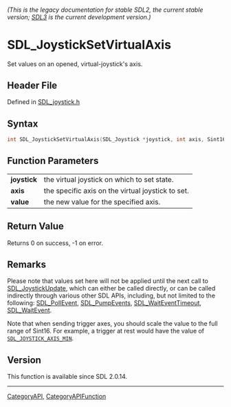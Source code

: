 ###### (This is the legacy documentation for stable SDL2, the current stable version; [SDL3](https://wiki.libsdl.org/SDL3/) is the current development version.)
# SDL_JoystickSetVirtualAxis

Set values on an opened, virtual-joystick's axis.

## Header File

Defined in [SDL_joystick.h](https://github.com/libsdl-org/SDL/blob/SDL2/include/SDL_joystick.h)

## Syntax

```c
int SDL_JoystickSetVirtualAxis(SDL_Joystick *joystick, int axis, Sint16 value);

```

## Function Parameters

|                  |                                                   |
| ---------------- | ------------------------------------------------- |
| **joystick**     | the virtual joystick on which to set state.       |
| **axis**         | the specific axis on the virtual joystick to set. |
| **value**        | the new value for the specified axis.             |

## Return Value

Returns 0 on success, -1 on error.

## Remarks

Please note that values set here will not be applied until the next call to
[SDL_JoystickUpdate](SDL_JoystickUpdate), which can either be called
directly, or can be called indirectly through various other SDL APIs,
including, but not limited to the following:
[SDL_PollEvent](SDL_PollEvent), [SDL_PumpEvents](SDL_PumpEvents),
[SDL_WaitEventTimeout](SDL_WaitEventTimeout),
[SDL_WaitEvent](SDL_WaitEvent).

Note that when sending trigger axes, you should scale the value to the full
range of Sint16. For example, a trigger at rest would have the value of
[`SDL_JOYSTICK_AXIS_MIN`](SDL_JOYSTICK_AXIS_MIN).

## Version

This function is available since SDL 2.0.14.

----
[CategoryAPI](CategoryAPI), [CategoryAPIFunction](CategoryAPIFunction)


